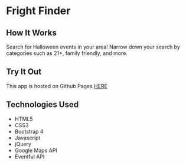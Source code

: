 # Fright Finder

## How It Works
Search for Halloween events in your area! Narrow down your search by categories such as 21+, family friendly, and more.

## Try It Out
This app is hosted on Github Pages [HERE](https://toxicnerd13.github.io/Group-Project/)

## Technologies Used
* HTML5
* CSS3
* Bootstrap 4
* Javascript
* jQuery
* Google Maps API
* Eventful API
